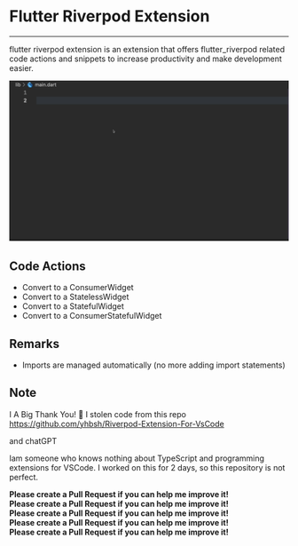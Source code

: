 # Flutter Riverpod Extension

---

flutter riverpod extension is an extension that offers flutter_riverpod related code actions and snippets to increase productivity and make development easier.

![](./showcase.gif)

## Code Actions

- Convert to a ConsumerWidget
- Convert to a StatelessWidget
- Convert to a StatefulWidget
- Convert to a ConsumerStatefulWidget

## Remarks

- Imports are managed automatically (no more adding import statements)

## Note

I A Big Thank You! 🎉
I stolen code from this repo
https://github.com/yhbsh/Riverpod-Extension-For-VsCode

and chatGPT

Iam someone who knows nothing about TypeScript and programming extensions for VSCode. I worked on this for 2 days, so this repository is not perfect.

**Please create a Pull Request if you can help me improve it!**  
**Please create a Pull Request if you can help me improve it!**  
**Please create a Pull Request if you can help me improve it!**  
**Please create a Pull Request if you can help me improve it!**  
**Please create a Pull Request if you can help me improve it!**
